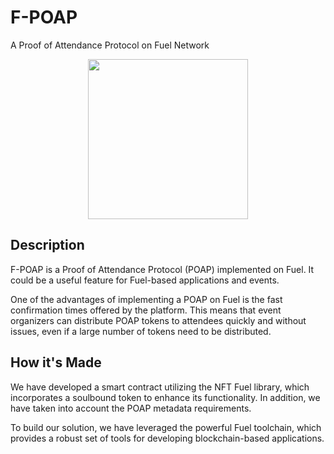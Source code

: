 # F-POAP
A Proof of Attendance Protocol on Fuel Network

<p align="center">
<img src="https://xrlab.studio/dev/FPOAP/POAPIcon.png" width="256"/>
<p>    

## Description
F-POAP is a Proof of Attendance Protocol (POAP) implemented on Fuel. It could be a useful feature for Fuel-based applications and events.

One of the advantages of implementing a POAP on Fuel is the fast confirmation times offered by the platform.
This means that event organizers can distribute POAP tokens to attendees quickly and without issues, even if a large number of tokens need to be distributed.

## How it's Made
We have developed a smart contract utilizing the NFT Fuel library, which incorporates a soulbound token to enhance its functionality.
In addition, we have taken into account the POAP metadata requirements.

To build our solution, we have leveraged the powerful Fuel toolchain, which provides a robust set of tools for developing blockchain-based applications.
